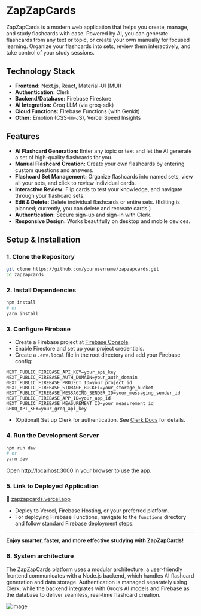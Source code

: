 # ZapZapCards

ZapZapCards is a modern web application that helps you create, manage, and study flashcards with ease. Powered by AI, you can generate flashcards from any text or topic, or create your own manually for focused learning. Organize your flashcards into sets, review them interactively, and take control of your study sessions.

## Technology Stack

- **Frontend:** Next.js, React, Material-UI (MUI)
- **Authentication:** Clerk
- **Backend/Database:** Firebase Firestore
- **AI Integration:** Groq LLM (via groq-sdk)
- **Cloud Functions:** Firebase Functions (with Genkit)
- **Other:** Emotion (CSS-in-JS), Vercel Speed Insights

## Features

- **AI Flashcard Generation:** Enter any topic or text and let the AI generate a set of high-quality flashcards for you.
- **Manual Flashcard Creation:** Create your own flashcards by entering custom questions and answers.
- **Flashcard Set Management:** Organize flashcards into named sets, view all your sets, and click to review individual cards.
- **Interactive Review:** Flip cards to test your knowledge, and navigate through your flashcard sets.
- **Edit & Delete:** Delete individual flashcards or entire sets. (Editing is planned; currently, you can delete and recreate cards.)
- **Authentication:** Secure sign-up and sign-in with Clerk.
- **Responsive Design:** Works beautifully on desktop and mobile devices.

## Setup & Installation

### 1. Clone the Repository

```bash
git clone https://github.com/yourusername/zapzapcards.git
cd zapzapcards
```

### 2. Install Dependencies

```bash
npm install
# or
yarn install
```

### 3. Configure Firebase

- Create a Firebase project at [Firebase Console](https://console.firebase.google.com/).
- Enable Firestore and set up your project credentials.
- Create a `.env.local` file in the root directory and add your Firebase config:

```
NEXT_PUBLIC_FIREBASE_API_KEY=your_api_key
NEXT_PUBLIC_FIREBASE_AUTH_DOMAIN=your_auth_domain
NEXT_PUBLIC_FIREBASE_PROJECT_ID=your_project_id
NEXT_PUBLIC_FIREBASE_STORAGE_BUCKET=your_storage_bucket
NEXT_PUBLIC_FIREBASE_MESSAGING_SENDER_ID=your_messaging_sender_id
NEXT_PUBLIC_FIREBASE_APP_ID=your_app_id
NEXT_PUBLIC_FIREBASE_MEASUREMENT_ID=your_measurement_id
GROQ_API_KEY=your_groq_api_key
```

- (Optional) Set up Clerk for authentication. See [Clerk Docs](https://clerk.com/docs/quickstarts/nextjs) for details.

### 4. Run the Development Server

```bash
npm run dev
# or
yarn dev
```

Open [http://localhost:3000](http://localhost:3000) in your browser to use the app.

### 5. Link to Deployed Application

🔗 [zapzapcards.vercel.app](https://zapzapcards.vercel.app)

- Deploy to Vercel, Firebase Hosting, or your preferred platform.
- For deploying Firebase Functions, navigate to the `functions` directory and follow standard Firebase deployment steps.

---

**Enjoy smarter, faster, and more effective studying with ZapZapCards!**

### 6. System architecture

The ZapZapCards platform uses a modular architecture: a user-friendly frontend communicates with a Node.js backend, which handles AI flashcard generation and data storage. Authentication is managed separately using Clerk, while the backend integrates with Groq’s AI models and Firebase as the database to deliver seamless, real-time flashcard creation.

![image](https://github.com/user-attachments/assets/002f4f80-1ed6-4d89-8feb-6a31b6fa3dad)

